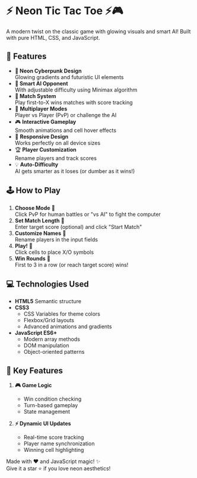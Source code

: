 # ⚡ Neon Tic Tac Toe ⚡🎮

A modern twist on the classic game with glowing visuals and smart AI! Built with pure HTML, CSS, and JavaScript.

## 🌟 Features

- **🌈 Neon Cyberpunk Design**  
  Glowing gradients and futuristic UI elements
- **🤖 Smart AI Opponent**  
  With adjustable difficulty using Minimax algorithm
- **🎯 Match System**  
  Play first-to-X wins matches with score tracking
- 👥 **Multiplayer Modes**  
  Player vs Player (PvP) or challenge the AI
- 🎮 **Interactive Gameplay**  
  Smooth animations and cell hover effects
- 📱 **Responsive Design**  
  Works perfectly on all device sizes
- 🏆 **Player Customization**  
  Rename players and track scores
- 💡 **Auto-Difficulty**  
  AI gets smarter as it loses (or dumber as it wins!)

## 🕹️ How to Play

1. **Choose Mode** 👾  
   Click PvP for human battles or "vs AI" to fight the computer
2. **Set Match Length** 🔢  
   Enter target score (optional) and click "Start Match"
3. **Customize Names** 📛  
   Rename players in the input fields
4. **Play!** 🎯  
   Click cells to place X/O symbols
5. **Win Rounds** 🏁  
   First to 3 in a row (or reach target score) wins!

## 💻 Technologies Used

- **HTML5** Semantic structure
- **CSS3**  
  - CSS Variables for theme colors
  - Flexbox/Grid layouts
  - Advanced animations and gradients
- **JavaScript ES6+**  
  - Modern array methods
  - DOM manipulation
  - Object-oriented patterns

## 🧠 Key Features

1. **🎮 Game Logic**  
   - Win condition checking
   - Turn-based gameplay
   - State management

2. **⚡ Dynamic UI Updates**  
   - Real-time score tracking
   - Player name synchronization
   - Winning cell highlighting

Made with ❤️ and JavaScript magic! ✨  
Give it a star ⭐ if you love neon aesthetics!
